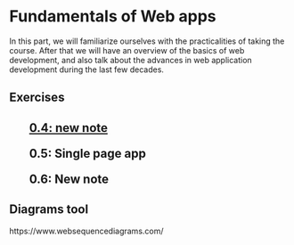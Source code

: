 <h1> Fundamentals of Web apps </h1>

In this part, we will familiarize ourselves with the practicalities of taking the course. After that we will have an overview of the basics of web development, and also talk about the advances in web application development during the last few decades.

<h2>Exercises<h2>
  <il> 
    <a href="https://github.com/Victormpr1337/Full-Stack-Open-2022-Exercises/blob/main/Part%200/0.4.md"><ul> 0.4: new note </ul></a>
    <ul> 0.5: Single page app </ul>
    <ul> 0.6: New note </ul>
  </il>  
  <h2> Diagrams tool </h2>
  https://www.websequencediagrams.com/
